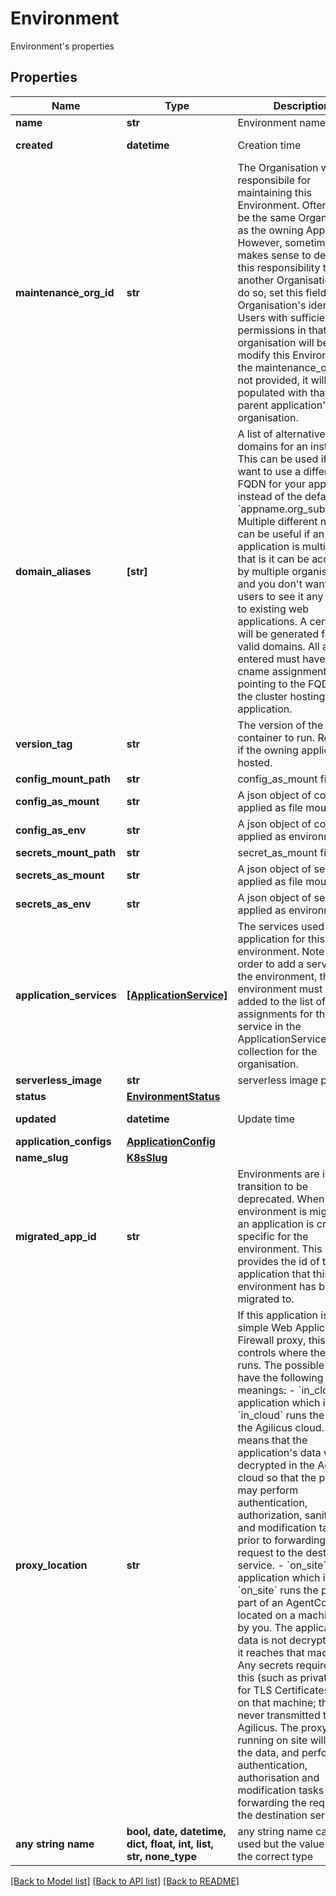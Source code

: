 # Environment

Environment's properties

## Properties
Name | Type | Description | Notes
------------ | ------------- | ------------- | -------------
**name** | **str** | Environment name | 
**created** | **datetime** | Creation time | [optional] [readonly] 
**maintenance_org_id** | **str** | The Organisation which is responsibile for maintaining this Environment. Often this will be the same Organisation as the owning Application. However, sometimes it makes sense to delegate this responsibility to another Organisation. To do so, set this field to that Organisation&#39;s identifier. Users with sufficient permissions in that organisation will be able to modify this Environment. If the maintenance_org_id is not provided, it will populated with that of the parent application&#39;s organisation.  | [optional] 
**domain_aliases** | **[str]** | A list of alternative domains for an instance. This can be used if you want to use a different FQDN for your application instead of the default &#x60;appname.org_subdomain&#x60;. Multiple different names can be useful if an application is multi-tenant, that is it can be accessed by multiple organisations and you don&#39;t want your users to see it any different to existing web applications. A certificate will be generated for all valid domains. All aliases entered must have a cname assignment pointing to the FQDN of the cluster hosting your application.  | [optional] 
**version_tag** | **str** | The version of the container to run. Required if the owning application is hosted.  | [optional] 
**config_mount_path** | **str** | config_as_mount file path | [optional] 
**config_as_mount** | **str** | A json object of config applied as file mounted | [optional] 
**config_as_env** | **str** | A json object of config applied as environment | [optional] 
**secrets_mount_path** | **str** | secret_as_mount file path | [optional] 
**secrets_as_mount** | **str** | A json object of secrets applied as file mounted | [optional] 
**secrets_as_env** | **str** | A json object of secrets applied as environment | [optional] 
**application_services** | [**[ApplicationService]**](ApplicationService.md) | The services used by the application for this environment. Note that in order to add a service to the environment, this environment must be added to the list of assignments for that service in the ApplicationService collection for the organisation.  | [optional] [readonly] 
**serverless_image** | **str** | serverless image path | [optional] 
**status** | [**EnvironmentStatus**](EnvironmentStatus.md) |  | [optional] 
**updated** | **datetime** | Update time | [optional] [readonly] 
**application_configs** | [**ApplicationConfig**](ApplicationConfig.md) |  | [optional] 
**name_slug** | [**K8sSlug**](K8sSlug.md) |  | [optional] 
**migrated_app_id** | **str** | Environments are in transition to be deprecated. When an environment is migrated, an application is created specific for the environment. This property provides the id of the application that this environment has been migrated to.  | [optional] 
**proxy_location** | **str** | If this application is a simple Web Application Firewall proxy, this field controls where the proxy runs. The possible values have the following meanings:  - &#x60;in_cloud&#x60;. An application which is &#x60;in_cloud&#x60; runs the proxy in the Agilicus cloud. This means that the application&#39;s data will be decrypted in the Agilicus cloud so that the proxy may perform authentication, authorization, sanitisiation and modification tasks prior to forwarding the request to the destination service. - &#x60;on_site&#x60;: An application which is &#x60;on_site&#x60; runs the proxy as part of an AgentConnector located on a machine run by you. The application&#39;s data is not decrypted until it reaches that machine. Any secrets required to do this (such as private keys for TLS Certificates) stay on that machine; they are never transmitted to Agilicus. The proxy running on site will decrypt the data, and perform authentication, authorisation and modification tasks prior to forwarding the request to the destination service.  | [optional] 
**any string name** | **bool, date, datetime, dict, float, int, list, str, none_type** | any string name can be used but the value must be the correct type | [optional]

[[Back to Model list]](../README.md#documentation-for-models) [[Back to API list]](../README.md#documentation-for-api-endpoints) [[Back to README]](../README.md)


